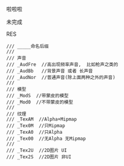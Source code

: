啦啦啦

未完成


RES

    /// _____命名后缀
    /// 
    /// 声音
    /// _AudFre  //高出现频率声音,  比如枪声之类的
    /// _AudBb   //背景声音 或者 长声音
    /// _AudNor  //普通声音(除上面两种之外的声音)
    ///
    /// 模型
    /// _ModS  //带蒙皮的模型
    /// _Mod0  //不带蒙皮的模型
    ///
    /// 纹理
    /// _TexAM  //Alpha+Mipmap 
    /// _Tex0M  //只Mipmap
    /// _TexA0  //只Alpha
    /// _Tex00  //无Alpha 无Mipmap
    /// 
    /// _Tex2U  //2D图片 UI 
    /// _Tex2S  //2D图片 非UI